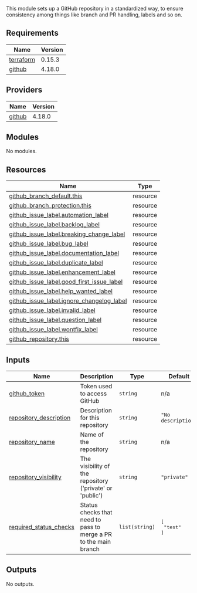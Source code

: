 This module sets up a GitHub repository in a standardized way, to ensure
consistency among things like branch and PR handling, labels and so on.

## Requirements

| Name | Version |
|------|---------|
| <a name="requirement_terraform"></a> [terraform](#requirement\_terraform) | 0.15.3 |
| <a name="requirement_github"></a> [github](#requirement\_github) | 4.18.0 |

## Providers

| Name | Version |
|------|---------|
| <a name="provider_github"></a> [github](#provider\_github) | 4.18.0 |

## Modules

No modules.

## Resources

| Name | Type |
|------|------|
| [github_branch_default.this](https://registry.terraform.io/providers/integrations/github/4.18.0/docs/resources/branch_default) | resource |
| [github_branch_protection.this](https://registry.terraform.io/providers/integrations/github/4.18.0/docs/resources/branch_protection) | resource |
| [github_issue_label.automation_label](https://registry.terraform.io/providers/integrations/github/4.18.0/docs/resources/issue_label) | resource |
| [github_issue_label.backlog_label](https://registry.terraform.io/providers/integrations/github/4.18.0/docs/resources/issue_label) | resource |
| [github_issue_label.breaking_change_label](https://registry.terraform.io/providers/integrations/github/4.18.0/docs/resources/issue_label) | resource |
| [github_issue_label.bug_label](https://registry.terraform.io/providers/integrations/github/4.18.0/docs/resources/issue_label) | resource |
| [github_issue_label.documentation_label](https://registry.terraform.io/providers/integrations/github/4.18.0/docs/resources/issue_label) | resource |
| [github_issue_label.duplicate_label](https://registry.terraform.io/providers/integrations/github/4.18.0/docs/resources/issue_label) | resource |
| [github_issue_label.enhancement_label](https://registry.terraform.io/providers/integrations/github/4.18.0/docs/resources/issue_label) | resource |
| [github_issue_label.good_first_issue_label](https://registry.terraform.io/providers/integrations/github/4.18.0/docs/resources/issue_label) | resource |
| [github_issue_label.help_wanted_label](https://registry.terraform.io/providers/integrations/github/4.18.0/docs/resources/issue_label) | resource |
| [github_issue_label.ignore_changelog_label](https://registry.terraform.io/providers/integrations/github/4.18.0/docs/resources/issue_label) | resource |
| [github_issue_label.invalid_label](https://registry.terraform.io/providers/integrations/github/4.18.0/docs/resources/issue_label) | resource |
| [github_issue_label.question_label](https://registry.terraform.io/providers/integrations/github/4.18.0/docs/resources/issue_label) | resource |
| [github_issue_label.wontfix_label](https://registry.terraform.io/providers/integrations/github/4.18.0/docs/resources/issue_label) | resource |
| [github_repository.this](https://registry.terraform.io/providers/integrations/github/4.18.0/docs/resources/repository) | resource |

## Inputs

| Name | Description | Type | Default | Required |
|------|-------------|------|---------|:--------:|
| <a name="input_github_token"></a> [github\_token](#input\_github\_token) | Token used to access GitHub | `string` | n/a | yes |
| <a name="input_repository_description"></a> [repository\_description](#input\_repository\_description) | Description for this repository | `string` | `"No description"` | no |
| <a name="input_repository_name"></a> [repository\_name](#input\_repository\_name) | Name of the repository | `string` | n/a | yes |
| <a name="input_repository_visibility"></a> [repository\_visibility](#input\_repository\_visibility) | The visibility of the repository ('private' or 'public') | `string` | `"private"` | no |
| <a name="input_required_status_checks"></a> [required\_status\_checks](#input\_required\_status\_checks) | Status checks that need to pass to merge a PR to the main branch | `list(string)` | <pre>[<br>  "test"<br>]</pre> | no |

## Outputs

No outputs.
